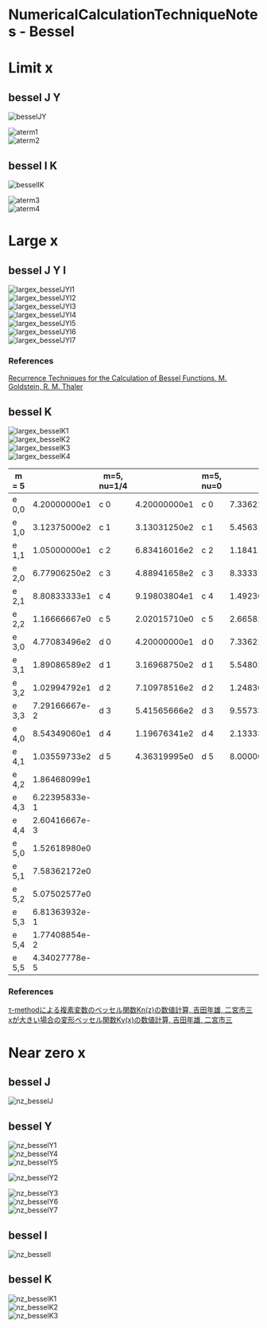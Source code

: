 # NumericalCalculationTechniqueNotes - Bessel

# Limit x

## bessel J Y

![besselJY](limit_besselJY.svg)  

![aterm1](aterm1.svg)  
![aterm2](aterm2.svg)  

## bessel I K

![besselIK](limit_besselIK.svg)  

![aterm3](aterm3.svg)  
![aterm4](aterm4.svg)  

# Large x

## bessel J Y I

![largex_besselJYI1](largex_besselJYI1.svg)  
![largex_besselJYI2](largex_besselJYI2.svg)  
![largex_besselJYI3](largex_besselJYI3.svg)  
![largex_besselJYI4](largex_besselJYI4.svg)  
![largex_besselJYI5](largex_besselJYI5.svg)  
![largex_besselJYI6](largex_besselJYI6.svg)  
![largex_besselJYI7](largex_besselJYI7.svg)  

### References
[Recurrence Techniques for the Calculation of Bessel Functions, M. Goldstein, R. M. Thaler](https://www.ams.org/journals/mcom/1959-13-066/S0025-5718-1959-0105794-5/)

## bessel K

![largex_besselK1](largex_besselK1.svg)  
![largex_besselK2](largex_besselK2.svg)  
![largex_besselK3](largex_besselK3.svg)  
![largex_besselK4](largex_besselK4.svg)  

| m = 5 || m=5, nu=1/4 || m=5, nu=0 ||
|----|----|----|----|----|----|
| e 0,0 | 4.20000000e1 | c 0 | 4.20000000e1 | c 0 | 7.33622633e1 |
| e 1,0 | 3.12375000e2 | c 1 | 3.13031250e2 | c 1 | 5.45631834e2 |
| e 1,1 | 1.05000000e1 | c 2 | 6.83416016e2 | c 2 | 1.18411278e3 |
| e 2,0 | 6.77906250e2 | c 3 | 4.88941658e2 | c 3 | 8.33331549e2 |
| e 2,1 | 8.80833333e1 | c 4 | 9.19803804e1 | c 4 | 1.49230906e2 |
| e 2,2 | 1.16666667e0 | c 5 | 2.02015710e0 | c 5 | 2.66582710e0 |
| e 3,0 | 4.77083496e2 | d 0 | 4.20000000e1 | d 0 | 7.33622633e1 |
| e 3,1 | 1.89086589e2 | d 1 | 3.16968750e2 | d 1 | 5.54802116e2 |
| e 3,2 | 1.02994792e1 | d 2 | 7.10978516e2 | d 2 | 1.24830476e3 |
| e 3,3 | 7.29166667e-2 | d 3 | 5.41565666e2 | d 3 | 9.55733333e2 |
| e 4,0 | 8.54349060e1 | d 4 | 1.19676341e2 | d 4 | 2.13333333e2 |
| e 4,1 | 1.03559733e2 | d 5 | 4.36319995e0 | d 5 | 8.00000000e0 |
| e 4,2 | 1.86468099e1 |
| e 4,3 | 6.22395833e-1 |
| e 4,4 | 2.60416667e-3 |
| e 5,0 | 1.52618980e0 |
| e 5,1 | 7.58362172e0 |
| e 5,2 | 5.07502577e0 |
| e 5,3 | 6.81363932e-1 |
| e 5,4 | 1.77408854e-2 |
| e 5,5 | 4.34027778e-5 |

### References
[τ-methodによる複素変数のベッセル関数Kn(z)の数値計算, 吉田年雄, 二宮市三](https://jglobal.jst.go.jp/detail?JGLOBAL_ID=201602016064662431)  
[xが大きい場合の変形ベッセル関数Kν(x)の数値計算, 吉田年雄, 二宮市三](https://jglobal.jst.go.jp/detail?JGLOBAL_ID=200902097152448770)  

# Near zero x

## bessel J

![nz_besselJ](nz_besselJ.svg)  

## bessel Y

![nz_besselY1](nz_besselY1.svg)  
![nz_besselY4](nz_besselY4.svg)  
![nz_besselY5](nz_besselY5.svg)  

![nz_besselY2](nz_besselY2.svg)  

![nz_besselY3](nz_besselY3.svg)  
![nz_besselY6](nz_besselY6.svg)  
![nz_besselY7](nz_besselY7.svg)  

## bessel I

![nz_besselI](nz_besselI.svg)  

## bessel K

![nz_besselK1](nz_besselK1.svg)  
![nz_besselK2](nz_besselK2.svg)  
![nz_besselK3](nz_besselK3.svg)  